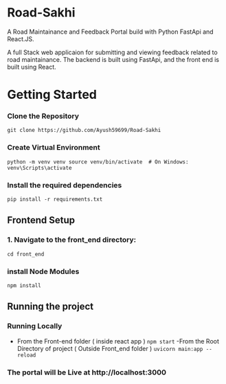 # Road-Sakhi
A Road Maintainance and Feedback Portal build with Python FastApi and React.JS.
<p>A full Stack web applicaion for submitting and viewing feedback related to road maintainance. The backend is built using FastApi, and the front end is built using React.</p>

# Getting Started

### Clone the Repository
`git clone https://github.com/Ayush59699/Road-Sakhi`

### Create Virtual Environment
`python -m venv venv
source venv/bin/activate  # On Windows: venv\Scripts\activate
`


### Install the required dependencies
`pip install -r requirements.txt `






## Frontend Setup
### 1. Navigate to the front_end directory:
`cd front_end`
###  install Node Modules
`npm install`



## Running the project
### Running Locally
- From the Front-end folder ( inside react app )
  `npm start`
-From the Root Directory of project ( Outside Front_end folder )
`uvicorn main:app --reload`

### The portal will be Live at http://localhost:3000













